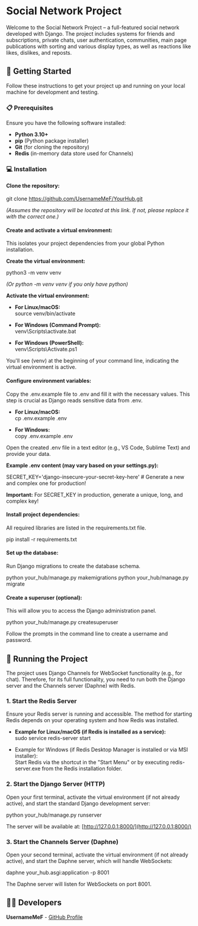 # **Social Network Project**

Welcome to the Social Network Project – a full-featured social network developed with Django. The project includes systems for friends and subscriptions, private chats, user authentication, communities, main page publications with sorting and various display types, as well as reactions like likes, dislikes, and reposts.

## **🚀 Getting Started**

Follow these instructions to get your project up and running on your local machine for development and testing.

### **📋 Prerequisites**

Ensure you have the following software installed:

* **Python 3.10+**  
* **pip** (Python package installer)  
* **Git** (for cloning the repository)  
* **Redis** (in-memory data store used for Channels)

### **💻 Installation**

#### **Clone the repository:**

git clone https://github.com/UsernameMeF/YourHub.git

*(Assumes the repository will be located at this link. If not, please replace it with the correct one.)*

#### **Create and activate a virtual environment:**

This isolates your project dependencies from your global Python installation.

**Create the virtual environment:**

python3 \-m venv venv

*(Or python \-m venv venv if you only have python)*

**Activate the virtual environment:**

* **For Linux/macOS:**  
  source venv/bin/activate

* **For Windows (Command Prompt):**  
  venv\\Scripts\\activate.bat

* **For Windows (PowerShell):**  
  venv\\Scripts\\Activate.ps1

You'll see (venv) at the beginning of your command line, indicating the virtual environment is active.

#### **Configure environment variables:**

Copy the .env.example file to .env and fill it with the necessary values. This step is crucial as Django reads sensitive data from .env.

* **For Linux/macOS:**  
  cp .env.example .env

* **For Windows:**  
  copy .env.example .env

Open the created .env file in a text editor (e.g., VS Code, Sublime Text) and provide your data.

**Example .env content (may vary based on your settings.py):**

SECRET\_KEY='django-insecure-your-secret-key-here' \# Generate a new and complex one for production\!  

**Important:** For SECRET\_KEY in production, generate a unique, long, and complex key\!

#### **Install project dependencies:**

All required libraries are listed in the requirements.txt file.

pip install \-r requirements.txt

#### **Set up the database:**

Run Django migrations to create the database schema.

python your\_hub/manage.py makemigrations
python your\_hub/manage.py migrate

#### **Create a superuser (optional):**

This will allow you to access the Django administration panel.

python your\_hub/manage.py createsuperuser

Follow the prompts in the command line to create a username and password.

## **🚀 Running the Project**

The project uses Django Channels for WebSocket functionality (e.g., for chat). Therefore, for its full functionality, you need to run both the Django server and the Channels server (Daphne) with Redis.

### **1\. Start the Redis Server**

Ensure your Redis server is running and accessible. The method for starting Redis depends on your operating system and how Redis was installed.

* **Example for Linux/macOS (if Redis is installed as a service):**  
  sudo service redis-server start

* Example for Windows (if Redis Desktop Manager is installed or via MSI installer):  
  Start Redis via the shortcut in the "Start Menu" or by executing redis-server.exe from the Redis installation folder.

### **2\. Start the Django Server (HTTP)**

Open your first terminal, activate the virtual environment (if not already active), and start the standard Django development server:

python your\_hub/manage.py runserver

The server will be available at: [http://127.0.0.1:8000/](http://127.0.0.1:8000/)

### **3\. Start the Channels Server (Daphne)**

Open your second terminal, activate the virtual environment (if not already active), and start the Daphne server, which will handle WebSockets:

daphne your\_hub.asgi:application \-p 8001

The Daphne server will listen for WebSockets on port 8001\.

## **👨‍💻 Developers**

**UsernameMeF** \- [GitHub Profile](https://github.com/UsernameMeF)
